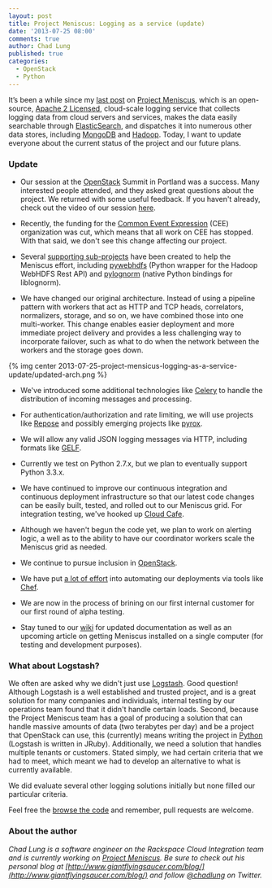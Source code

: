 ```yaml
---
layout: post
title: Project Meniscus: Logging as a service (update)
date: '2013-07-25 08:00'
comments: true
author: Chad Lung
published: true
categories:
  - OpenStack
  - Python
---
```


It’s been a while since my
[last post](http://developer.rackspace.com/blog/introducing-project-meniscus-the-python-event-cloud-logging-service.html)
on [Project Meniscus](http://projectmeniscus.org), which is an open-source,
[Apache 2 Licensed](http://www.apache.org/licenses/LICENSE-2.0.html),
cloud-scale logging service that collects logging data from cloud servers and
services, makes the data easily searchable through
[ElasticSearch](http://www.elasticsearch.org/), and dispatches it into numerous
other data stores, including [MongoDB](http://www.mongodb.org/) and
[Hadoop](http://hadoop.apache.org/). Today, I want to update everyone about the
current status of the project and our future plans.

<!-- more -->

### Update

* Our session at the [OpenStack](http://openstack.org) Summit in Portland was a
success. Many interested people attended, and they asked great questions about
the project. We returned with some useful feedback. If you haven't already, check
out the video of our session [here](http://www.youtube.com/watch?v=1mi7N4tDKA4).

* Recently, the funding for the [Common Event Expression](http://cee.mitre.org/)
(CEE) organization was cut, which means that all work on CEE has stopped. With
that said, we don't see this change affecting our project.

* Several [supporting sub-projects](https://github.com/ProjectMeniscus/) have
been created to help the Meniscus effort, including [pywebhdfs](https://pypi.python.org/pypi/pywebhdfs)
(Python wrapper for the Hadoop WebHDFS Rest API) and [pylognorm](https://github.com/ProjectMeniscus/pylognorm)
(native Python bindings for liblognorm).

* We have changed our original architecture. Instead of using a pipeline pattern
with workers that act as HTTP and TCP heads, correlators, normalizers, storage,
and so on, we have combined those into one multi-worker. This change enables
easier deployment and more immediate project delivery and provides a less
challenging way to incorporate failover, such as what to do when the network
between the workers and the storage goes down.

{% img center 2013-07-25-project-mensicus-logging-as-a-service-update/updated-arch.png %}

* We've introduced some additional technologies like [Celery](http://www.celeryproject.org/)
to handle the distribution of incoming messages and processing.

* For authentication/authorization and rate limiting, we will use projects like
[Repose](http://openrepose.org) and possibly emerging projects like [pyrox](https://github.com/zinic/pyrox).

* We will allow any valid JSON logging messages via HTTP, including formats like
[GELF](http://www.graylog2.org/about/gelf).

* Currently we test on Python 2.7.x, but we plan to eventually support Python 3.3.x.

* We have continued to improve our continuous integration and continuous deployment
infrastructure so that our latest code changes can be easily built, tested, and
rolled out to our Meniscus grid. For integration testing, we've hooked up
[Cloud Cafe](https://github.com/stackforge/cloudcafe).

* Although we haven't begun the code yet, we plan to work on alerting logic, a
well as to the ability to have our coordinator workers scale the Meniscus grid
as needed.

* We continue to pursue inclusion in [OpenStack](http://openstack.org).

* We have put [a lot of effort](https://github.com/ProjectMeniscus/chef-cookbooks)
into automating our deployments via tools like [Chef](http://www.opscode.com/chef/).

* We are now in the process of brining on our first internal customer for our
first round of alpha testing.

* Stay tuned to our [wiki](https://github.com/ProjectMeniscus/meniscus/wiki) for
updated documentation as well as an upcoming article on getting Meniscus installed
on a single computer (for testing and development purposes).

### What about Logstash?

We often are asked why we didn't just use [Logstash](http://logstash.net/). Good
question! Although Logstash is a well established and trusted project, and is a
great solution for many companies and individuals, internal testing by our
operations team found that it didn't handle certain loads. Second, because the
Project Meniscus team has a goal of producing a solution that can handle massive
amounts of data (two terabytes per day) and be a project that OpenStack can use,
this (currently) means writing the project in [Python](http://python.org)
(Logstash is written in JRuby). Additionally, we need a solution that handles
multiple tenants or customers. Stated simply, we had certain criteria that we
had to meet, which meant we had to develop an alternative to what is currently
available.

We did evaluate several other logging solutions initially but none filled our
particular criteria.

Feel free the [browse the code](https://github.com/ProjectMeniscus/) and remember,
pull requests are welcome.

### About the author

_Chad Lung is a software engineer on the Rackspace Cloud Integration team and is
currently working on [Project Meniscus](http://projectmeniscus.org). Be sure to
check out his personal blog at
[http://www.giantflyingsaucer.com/blog/](http://www.giantflyingsaucer.com/blog/)
and follow [@chadlung](https://twitter.com/chadlung) on Twitter._
